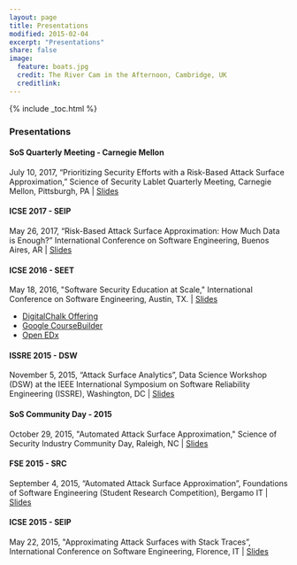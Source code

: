 ```yaml
---
layout: page
title: Presentations
modified: 2015-02-04
excerpt: "Presentations"
share: false
image:
  feature: boats.jpg
  credit: The River Cam in the Afternoon, Cambridge, UK
  creditlink:
---
```


{% include _toc.html %}

### Presentations

#### SoS Quarterly Meeting - Carnegie Mellon

July 10, 2017, “Prioritizing Security Efforts with a Risk-Based Attack Surface Approximation,” Science of Security Lablet Quarterly Meeting, Carnegie Mellon, Pittsburgh, PA | <a href="https://www.slideshare.net/ChrisTheisen/prioritizing-security-efforts-with-a-riskbased-attack-surface-approximation" class="btn btn-info">Slides</a>

#### ICSE 2017 - SEIP

May 26, 2017, “Risk-Based Attack Surface Approximation: How Much Data is Enough?” International Conference on Software Engineering, Buenos Aires, AR | <a href="https://www.slideshare.net/ChrisTheisen/riskbased-attack-surface-approximation-how-much-data-is-enough-icse-seip-2017" class="btn btn-info">Slides</a>

#### ICSE 2016 - SEET

May 18, 2016, "Software Security Education at Scale," International Conference on Software Engineering, Austin, TX. | <a href="http://www.slideshare.net/ChrisTheisen/software-security-education-at-scale" class="btn btn-info">Slides</a>

- <a href="https://softwaresecurity.digitalchalk.com/">DigitalChalk Offering</a>
- <a href="https://www.google.com/edu/openonline/index.html">Google CourseBuilder</a>
- <a href="https://open.edx.org/">Open EDx</a>

#### ISSRE 2015 - DSW

November 5, 2015, “Attack Surface Analytics”, Data Science Workshop (DSW) at the IEEE International Symposium on Software Reliability Engineering (ISSRE), Washington, DC | <a href="http://www.slideshare.net/ChrisTheisen/attack-surface-analytics-issredsw-15" class="btn btn-info">Slides</a>

#### SoS Community Day - 2015

October 29, 2015, "Automated Attack Surface Approximation," Science of Security Industry Community Day, Raleigh, NC | <a href="http://www.slideshare.net/ChrisTheisen/science-of-security-industry-day" class="btn btn-info">Slides</a>

#### FSE 2015 - SRC

September 4, 2015, “Automated Attack Surface Approximation”, Foundations of Software Engineering (Student Research Competition), Bergamo IT | <a href="http://www.slideshare.net/ChrisTheisen/automated-attack-surface-approximation-fse-src-2015" class="btn btn-info">Slides</a>

#### ICSE 2015 - SEIP

May 22, 2015, "Approximating Attack Surfaces with Stack Traces”, International Conference on Software Engineering, Florence, IT | <a href="http://www.slideshare.net/ChrisTheisen/approximating-attack-surfaces-with-stack-traces-icse-15" class="btn btn-info">Slides</a>
